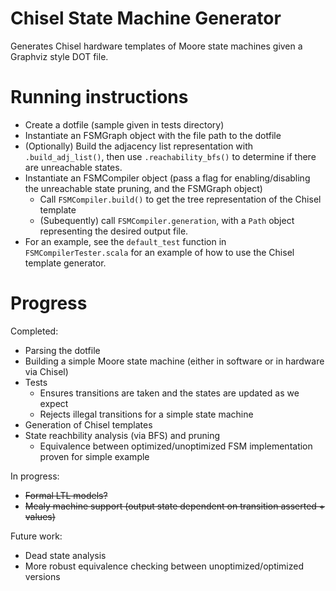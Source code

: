 Chisel State Machine Generator
==============================
Generates Chisel hardware templates of Moore state machines given a Graphviz style DOT file. 

Running instructions
====================
- Create a dotfile (sample given in tests directory)
- Instantiate an FSMGraph object with the file path to the dotfile
- (Optionally) Build the adjacency list representation with `.build_adj_list()`, then use `.reachability_bfs()` to determine if there are unreachable states.
- Instantiate an FSMCompiler object (pass a flag for enabling/disabling the unreachable state pruning, and the FSMGraph object)
  - Call `FSMCompiler.build()` to get the tree representation of the Chisel template
  - (Subequently) call `FSMCompiler.generation`, with a `Path` object representing the desired output file. 
- For an example, see the `default_test` function in `FSMCompilerTester.scala` for an example of how to use the Chisel template generator. 

Progress
========
Completed:
  - Parsing the dotfile
  - Building a simple Moore state machine (either in software or in hardware via Chisel)
  - Tests
    - Ensures transitions are taken and the states are updated as we expect
    - Rejects illegal transitions for a simple state machine
  - Generation of Chisel templates
  - State reachbility analysis (via BFS) and pruning
    - Equivalence between optimized/unoptimized FSM implementation proven for simple example

In progress:
  - ~~Formal LTL models?~~
  - ~~Mealy machine support (output state dependent on transition asserted + values)~~

Future work: 
  - Dead state analysis
  - More robust equivalence checking between unoptimized/optimized versions